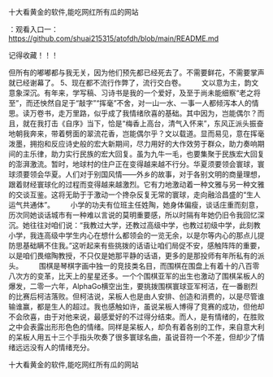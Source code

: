 十大看黄金的软件,能吃网红所有瓜的网站

：观看入口一：https://github.com/shuai215315/atofdh/blob/main/README.md


记得收藏！！！



但所有的嘟嘟都与我无关，因为他们预先都已经死去了。不需要鲜花，不需要掌声就已经谢幕了。
	5、现在都不流行作弊了，流行交白卷。
　　文以意为主，韵文意象深沉。有年来，学写稿、习诗书是我的一个爱好，及至于尚未能细察“老之将至”，而还怏然自足于“敲字”“挥毫”不舍，对一山一水、一事一人都倾泻本人的情思。读万卷书，走万里路，似乎成了我情绪欣喜的基础。其中因为，岂能偶尔？而且，就在我打击《自序》当下，恰是“梅香上高台，清气入怀来”，东风正派头振奋地朝我奔来，带着劈面的翠流花香，岂能偶尔乎？文以载道。显而易见，意在挥毫泼墨，拥抱和反应诗史般的宏大新期间，尽力用好的大作效劳于群众，助力奏响期间的主乐律，助力实行民族的宏大回复。虽为九牛一毛，也要集聚于民族宏大回复的澎湃激流。暂时，地球村的住户正在变得越来越不行分。华夏须要领会寰球，寰球须要领会华夏。人们对于别国风情——外乡的故事，对于各别文明的商量理想，跟着财经寰球化的过程而变得越来越激烈。它有力地激动着一种文雅与另一种文雅的交谈互鉴。这将无助于于激动一个搀杂反复无常的寰球，走向融洽昌盛的“生人运气共通体”。
　　小学的功夫有位班主任姓陶，她身体偏瘦，谈话庄重而刻意，历次同她谈话城市有一种难以言说的莫明重要感，所以时隔有年她仍旧令我回忆深沉。她往往对咱们说：“我教过大学，还教过高级中学，也教过初级中学，此刻教小学，我连高级中学生内心在想什么都领会的一览无余，以是尔等内心的那点儿提防思基础瞒不住我。”这听起来有些挑拨的话语让咱们局促不安，感触阵阵的重要，以是咱们畏缩陶教授，不只仅是她那平静的话语，更多的是那投师有年所私有的派头。
　　围棋是琴棋字画中独一的竞技类名目，而围棋在围盘上有着十的八百零八次方的变革，比天上的星星还多。一个个围棋亚军的出生也激动了围棋呆板人的爆发，二零一六年，AlphaGo横空出生，要挑拨围棋寰球亚军柯洁，在一番剧烈的比赛后柯洁落败。但柯洁说，呆板人也是由人安排、创造和消费的，以是尽管谁输谁赢，都是生人的超过。我也感触如许，虽说呆板人博得了竞赛的成功，但他却不会欣喜，由于对他来说，最感爱好的不过得分结束。而人，是有情绪的，在胜败之中会表露出形形色色的情绪。同样是呆板人，却负有着各别的工作，来自意大利的呆板人用五十三个手指头吹奏了很多寰球名曲，虽说音符一个不差，但却少了情绪远远没有人的情绪充分。







十大看黄金的软件,能吃网红所有瓜的网站
